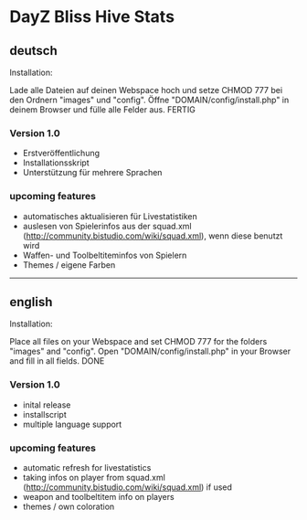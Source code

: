 # DayZ Bliss Hive Stats #

## deutsch ##
Installation:

Lade alle Dateien auf deinen Webspace hoch und setze CHMOD 777 bei den Ordnern "images" und "config". Öffne "DOMAIN/config/install.php" in deinem Browser und fülle alle Felder aus.
FERTIG

### Version 1.0 ###
+ Erstveröffentlichung
+ Installationsskript
+ Unterstützung für mehrere Sprachen

### upcoming features ###
* automatisches aktualisieren für Livestatistiken
* auslesen von Spielerinfos aus der squad.xml (http://community.bistudio.com/wiki/squad.xml), wenn diese benutzt wird
* Waffen- und Toolbeltiteminfos von Spielern
* Themes / eigene Farben

---------------------------------------

## english ##
Installation:

Place all files on your Webspace and set CHMOD 777 for the folders "images" and "config". Open "DOMAIN/config/install.php" in your Browser and fill in all fields.
DONE

### Version 1.0 ###
+ inital release
+ installscript
+ multiple language support

### upcoming features ###
+ automatic refresh for livestatistics
+ taking infos on player from squad.xml (http://community.bistudio.com/wiki/squad.xml) if used
+ weapon and toolbeltitem info on players
+ themes / own coloration